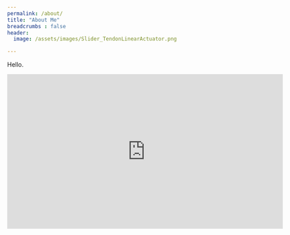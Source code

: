 ```yaml
---
permalink: /about/
title: "About Me"
breadcrumbs : false 
header: 
  image: /assets/images/Slider_TendonLinearActuator.png

---
```


Hello.
<iframe width="640" height="360" src="https://www.youtube-nocookie.com/embed/l2Of1-d5E5o?controls=0&amp;showinfo=0" frameborder="0" allowfullscreen></iframe>
